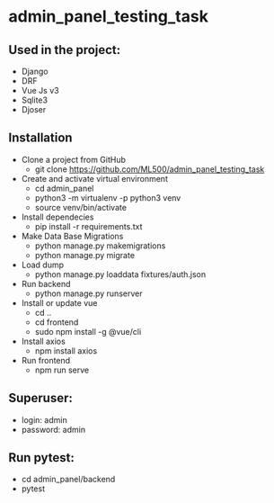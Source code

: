 # admin_panel_testing_task

## Used in the project:
* Django
* DRF
* Vue Js v3
* Sqlite3
* Djoser


## Installation
* Clone a project from GitHub
  * git clone https://github.com/ML500/admin_panel_testing_task
* Create and activate virtual environment
  * cd admin_panel
  * python3 -m virtualenv -p python3 venv
  * source venv/bin/activate
* Install dependecies
  * pip install -r requirements.txt
* Make Data Base Migrations
  * python manage.py makemigrations
  * python manage.py migrate
* Load dump
  * python manage.py loaddata fixtures/auth.json
* Run backend
  * python manage.py runserver
* Install or update vue
  * cd ..
  * cd frontend
  * sudo npm install -g @vue/cli
* Install axios
  * npm install axios
* Run frontend
  * npm run serve

## Superuser:
 * login: admin
 * password: admin

## Run pytest:
 * cd admin_panel/backend
 * pytest
